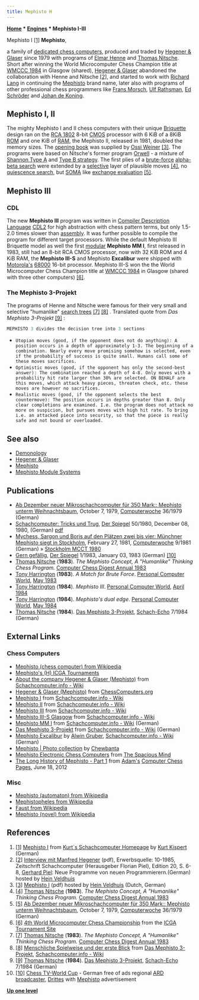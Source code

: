 ```yaml
---
title: Mephisto H
---
```

**[Home](Home "Home") \* [Engines](Engines "Engines") \* Mephisto I-III**



 [](http://www.schachcomputer.at/mep1.htm) Mephisto I <a id="cite-note-1" href="#cite-ref-1">[1]</a> 
**Mephisto**,  

a family of [dedicated chess computers](Dedicated_Chess_Computers "Dedicated Chess Computers"), produced and traded by [Hegener & Glaser](Hegener_%26_Glaser "Hegener & Glaser") since 1979 with programs of [Elmar Henne](Elmar_Henne "Elmar Henne") and [Thomas Nitsche](Thomas_Nitsche "Thomas Nitsche"). Short after winning the World Microcomputer Chess Champion title at [WMCCC 1984](WMCCC_1984 "WMCCC 1984") in Glasgow (shared), [Hegener & Glaser](Hegener_%26_Glaser "Hegener & Glaser") abandoned the collaboration with Henne and Nitsche <a id="cite-note-2" href="#cite-ref-2">[2]</a>, and started to work with [Richard Lang](Richard_Lang "Richard Lang") in continuing the [Mephisto](Mephisto "Mephisto") brand name, later also with programs of other professional chess programmers like [Frans Morsch](Frans_Morsch "Frans Morsch"), [Ulf Rathsman](Ulf_Rathsman "Ulf Rathsman"), [Ed Schröder](Ed_Schroder "Ed Schroder") and [Johan de Koning](Johan_de_Koning "Johan de Koning"). 



## Mephisto I, II


The mighty Mephisto I and II chess computers with their unique [Briquette](https://en.wikipedia.org/wiki/Briquette) design ran on the [RCA 1802](https://en.wikipedia.org/wiki/RCA_1802) 8-bit [CMOS](https://en.wikipedia.org/wiki/CMOS) processor with 6 KiB of a 8KiB [ROM](Memory#ROM "Memory") and one KiB of [RAM](Memory#RAM "Memory"), the Mephisto II, released in 1981, doubled the memory sizes. The [opening book](Opening_Book "Opening Book") was supplied by [Ossi Weiner](Ossi_Weiner "Ossi Weiner") <a id="cite-note-3" href="#cite-ref-3">[3]</a>. The programs were based on Nitsche's former program [Orwell](Orwell "Orwell") - a mixture of [Shannon Type A](Type_A_Strategy "Type A Strategy") and [Type B strategy](Type_B_Strategy "Type B Strategy"). The first plies of a [brute-force](Brute-Force "Brute-Force") [alpha-beta search](Alpha-Beta "Alpha-Beta") were extended by a [selective](Selectivity "Selectivity") layer of plausible moves <a id="cite-note-4" href="#cite-ref-4">[4]</a>, no [quiescence search](Quiescence_Search "Quiescence Search"), but [SOMA](SOMA#SOMAALGO "SOMA") like [exchange evaluation](Static_Exchange_Evaluation "Static Exchange Evaluation") <a id="cite-note-5" href="#cite-ref-5">[5]</a>.




## Mephisto III


### CDL


The new **Mephisto III** program was written in [Compiler Description Language](https://en.wikipedia.org/wiki/Compiler_Description_Language) [CDL2](http://everything2.com/title/CDL2) for high abstraction with chess pattern terms, but only 1.5-2.0 times slower than [assembly](Assembly "Assembly"). It was further possible to compile the program for different target processors. While the default Mephisto III Briquette model as well the first [modular](Mephisto_Module_Systems "Mephisto Module Systems") **Mephisto MM I**, first released in 1983, still had an 8-bit RCA CMOS processor, now with 32 KiB ROM and 4 KiB RAM, the **Mephisto III-S** and Mephisto **Excalibur** were shipped with [Motorola's](index.php?title=Motorola&action=edit&redlink=1 "Motorola (page does not exist)") [68000](68000 "68000") 16-bit processor. Mephisto III-S won the the World Microcomputer Chess Champion title at [WMCCC 1984](WMCCC_1984 "WMCCC 1984") in Glasgow (shared with three other computers) <a id="cite-note-6" href="#cite-ref-6">[6]</a>.



### The Mephisto 3-Projekt


The programs of Henne and Nitsche were famous for their very small and selective "humanlike" [search trees](Search_Tree "Search Tree") <a id="cite-note-7" href="#cite-ref-7">[7]</a> <a id="cite-note-8" href="#cite-ref-8">[8]</a> . Translated quote from *Das Mephisto 3-Projekt* <a id="cite-note-9" href="#cite-ref-9">[9]</a> :




```C++
MEPHISTO 3 divides the decision tree into 3 sections

```

* `Utopian moves (good, if the opponent does not do anything): A position occurs in a depth of approximately 1-3. The beginning of a combination. Nearly every move promising somehow is selected, even if the probability of success is quite small. Humans call some of these moves sacrifices.`
* `Optimistic moves (good, if the opponent has only the second-best answer): The combination reached a depth of 4-8. Only moves with a probability hit rate larger than 30% are selected. ON BEHALF are this moves, which attack heavy pieces, threaten check, etc. these moves are however no sacrifices.`
* `Realistic moves (good, if the opponent selects the best countermove): The position occurs in depths greater than 8. Only clear completions are examined. I.e. the program does not attack no more on suspicion, but pursues moves with high hit rate. To bring i.e. an attacked piece into security, so that the piece is really safe and not bound or overloaded.`


## See also


* [Demonology](Category:Demonology "Category:Demonology")
* [Hegener & Glaser](Hegener_%26_Glaser "Hegener & Glaser")
* [Mephisto](Mephisto "Mephisto")
* [Mephisto Module Systems](Mephisto_Module_Systems "Mephisto Module Systems")


## Publications


* [Ab Dezember neuer Mikroschachcomputer für 350 Mark:: Mephisto unterm Weihnachtsbaum](http://www.computerwoche.de/heftarchiv/1979/36/1194002/), October 7, 1979, [Computerwoche](Computerworld#Woche "Computerworld") 36/1979 (German)
 * [Schachcomputer: Tricks und Trug](http://www.spiegel.de/spiegel/print/d-14334137.html), [Der Spiegel](https://en.wikipedia.org/wiki/Der_Spiegel) 50/1980, December 08, 1980, (German) [pdf](http://wissen.spiegel.de/wissen/image/show.html?did=14334137&aref=image036/2006/06/16/cq-sp198005000620071.pdf) 
* [Mychess, Sargon und Boris auf den Plätzen zwei bis vier: Münchner Mephisto siegt in Stockholm](http://www.computerwoche.de/heftarchiv/1981/9/1185335/), February 27, 1981, [Computerwoche](Computerworld#Woche "Computerworld") 9/1981 (German) » [Stockholm MCCT 1980](Stockholm_MCCT_1980 "Stockholm MCCT 1980")
* [Gern gefällig](http://www.spiegel.de/spiegel/print/d-14018815.html), [Der Spiegel](https://en.wikipedia.org/wiki/Der_Spiegel) 1/1983, January 03, 1983 (German) <a id="cite-note-10" href="#cite-ref-10">[10]</a>
* [Thomas Nitsche](Thomas_Nitsche "Thomas Nitsche") (**1983**). *The Mephisto Concept, A "Humanlike" Thinking Chess Program.* [Computer Chess Digest Annual 1983](Computer_Chess_Reports "Computer Chess Reports")
* [Tony Harrington](Tony_Harrington "Tony Harrington") (**1983**). *A Match for Brute Force*. [Personal Computer World](Personal_Computer_World "Personal Computer World"), [May 1983](http://www.chesscomputeruk.com/html/publication_archive_1983.html)
* [Tony Harrington](Tony_Harrington "Tony Harrington") (**1984**). *Mephisto III*. [Personal Computer World](Personal_Computer_World "Personal Computer World"), [April 1984](http://www.chesscomputeruk.com/html/publication_archive_1984.html)
* [Tony Harrington](Tony_Harrington "Tony Harrington") (**1984**). *Mephisto's dual edge*. [Personal Computer World](Personal_Computer_World "Personal Computer World"), [May 1984](http://www.chesscomputeruk.com/html/publication_archive_1984.html)
* [Thomas Nitsche](Thomas_Nitsche "Thomas Nitsche") (**1984**). [Das Mephisto 3-Projekt](http://www.schach-computer.info/wiki/index.php/Das_Mephisto_3-Projekt), [Schach-Echo](http://de.wikipedia.org/wiki/Schach-Echo) 7/1984 (German)


## External Links


### Chess Computers


* [Mephisto (chess computer) from Wikipedia](https://en.wikipedia.org/wiki/Mephisto_%28chess_computer%29)
* [Mephisto's (H) ICGA Tournaments](https://www.game-ai-forum.org/icga-tournaments/program.php?id=498)
* [About the company Hegener & Glaser (Mephisto)](https://www.schach-computer.info/wiki/index.php?title=Hegener_%26_Glaser_En) from [Schachcomputer.info - Wiki](http://www.schach-computer.info/wiki/index.php/Hauptseite_En)
* [Hegener & Glaser (Mephisto)](http://www.ismenio.com/mephisto.html) from [ChessComputers.org](http://www.ismenio.com/chess_computers.html)
* [Mephisto I](http://www.schach-computer.info/wiki/index.php/Mephisto_I) from [Schachcomputer.info - Wiki](http://www.schach-computer.info/wiki/index.php/Hauptseite_En)
* [Mephisto II](http://www.schach-computer.info/wiki/index.php/Mephisto_II) from [Schachcomputer.info - Wiki](http://www.schach-computer.info/wiki/index.php/Hauptseite_En)
* [Mephisto III](http://www.schach-computer.info/wiki/index.php/Mephisto_III) from [Schachcomputer.info - Wiki](http://www.schach-computer.info/wiki/index.php/Hauptseite_En)
* [Mephisto III-S Glasgow](http://www.schach-computer.info/wiki/index.php/Mephisto_III-S_Glasgow) from [Schachcomputer.info - Wiki](http://www.schach-computer.info/wiki/index.php/Hauptseite_En)
* [Mephisto MM I](http://www.schach-computer.info/wiki/index.php/Mephisto_MM_I) from [Schachcomputer.info - Wiki](http://www.schach-computer.info/wiki/index.php/Hauptseite_En) (German)
* [Das Mephisto 3-Projekt](http://www.schach-computer.info/wiki/index.php/Das_Mephisto_3-Projekt) from [Schachcomputer.info - Wiki](http://www.schach-computer.info/wiki/index.php/Hauptseite_En) (German)
* [Mephisto Excalibur](http://www.schach-computer.info/wiki/index.php/Mephisto_Excalibur) by [Alwin Gruber](index.php?title=Alwin_Gruber&action=edit&redlink=1 "Alwin Gruber (page does not exist)"), [Schachcomputer.info - Wiki](http://www.schach-computer.info/wiki/index.php/Hauptseite_En) (German)
* [Mephisto | Photo collection](http://www.flickr.com/photos/10261668@N05/sets/72157600922171154/) by [Chewbanta](Steve_Blincoe "Steve Blincoe")
* [Mephisto Electronic Chess Computers](http://www.spacious-mind.com/html/mephisto.html) from [The Spacious Mind](The_Spacious_Mind "The Spacious Mind")
* [The Long History of Mephisto - Part 1](http://adamsccpages.blogspot.de/2012/07/the-long-history-of-mephisto-part-1.html) from [Adam's](Adam_Hair "Adam Hair") [Computer Chess Pages](http://adamsccpages.blogspot.de/), June 18, 2012


### Misc


* [Mephisto (automaton) from Wikipedia](https://en.wikipedia.org/wiki/Mephisto_%28automaton%29)
* [Mephistopheles from Wikipedia](https://en.wikipedia.org/wiki/Mephistopheles)
* [Faust from Wikipedia](https://en.wikipedia.org/wiki/Faust)
* [Mephisto (novel) from Wikipedia](https://en.wikipedia.org/wiki/Mephisto_%28novel%29)


## References


1. <a id="cite-ref-1" href="#cite-note-1">[1]</a> [Mephisto I](http://www.schachcomputer.at/mep1.htm) from [Kurt´s Schachcomputer Homepage](http://www.schachcomputer.at/index.htm) by [Kurt Kispert](Kurt_Kispert "Kurt Kispert") (German)
2. <a id="cite-ref-2" href="#cite-note-2">[2]</a> [Interview mit Manfred Hegener](http://www.schaakcomputers.nl/hein_veldhuis/database/files/10-1985,%20Interview%20mit%20Manfred%20Hegener,%20Neue%20Programme%20von%20neuen%20Programmierern.pdf) (pdf), Erwerbsquelle: 10-1985, Zeitschrift Schachcomputer (Herausgeber Florian Piel), Edition 20, S. 6-8, [Gerhard Piel](index.php?title=Gerhard_Piel&action=edit&redlink=1 "Gerhard Piel (page does not exist)"): Neue Programme von neuen Programmierern.(German) hosted by [Hein Veldhuis](Hein_Veldhuis "Hein Veldhuis")
3. <a id="cite-ref-3" href="#cite-note-3">[3]</a> [Mephisto I](http://www.schaakcomputers.nl/hein_veldhuis/database/files/09-1980%20%5BA-5746%5D%20Mephisto%20-%20Mephisto%20%28I%29.pdf) (pdf) hosted by [Hein Veldhuis](Hein_Veldhuis "Hein Veldhuis") (Dutch, German)
4. <a id="cite-ref-4" href="#cite-note-4">[4]</a>  [Thomas Nitsche](Thomas_Nitsche "Thomas Nitsche") (**1983**). *The Mephisto Concept, A "Humanlike" Thinking Chess Program.* [Computer Chess Digest Annual 1983](Computer_Chess_Reports "Computer Chess Reports")
5. <a id="cite-ref-5" href="#cite-note-5">[5]</a>  [Ab Dezember neuer Mikroschachcomputer für 350 Mark:: Mephisto unterm Weihnachtsbaum](http://www.computerwoche.de/heftarchiv/1979/36/1194002/), October 7, 1979, [Computerwoche](Computerworld#Woche "Computerworld") 36/1979 (German)
6. <a id="cite-ref-6" href="#cite-note-6">[6]</a> [4th World Microcomputer Chess Championship](https://www.game-ai-forum.org/icga-tournaments/tournament.php?id=64) from the [ICGA Tournament Site](https://www.game-ai-forum.org/icga-tournaments/)
7. <a id="cite-ref-7" href="#cite-note-7">[7]</a> [Thomas Nitsche](Thomas_Nitsche "Thomas Nitsche") (**1983**). *The Mephisto Concept, A "Humanlike" Thinking Chess Program.* [Computer Chess Digest Annual 1983](Computer_Chess_Reports "Computer Chess Reports")
8. <a id="cite-ref-8" href="#cite-note-8">[8]</a> [Menschliche Spielweise und der erste Blick](http://www.schach-computer.info/wiki/index.php/Das_Mephisto_3-Projekt#Menschliche_Spielweise_und_der_erste_Blick) from [Das Mephisto 3-Projekt](http://www.schach-computer.info/wiki/index.php/Das_Mephisto_3-Projekt), [Schachcomputer.info - Wiki](http://www.schach-computer.info/wiki/index.php/Hauptseite_En)
9. <a id="cite-ref-9" href="#cite-note-9">[9]</a> [Thomas Nitsche](Thomas_Nitsche "Thomas Nitsche") (**1984**). [Das Mephisto 3-Projekt](http://www.schach-computer.info/wiki/index.php/Das_Mephisto_3-Projekt), [Schach-Echo](http://de.wikipedia.org/wiki/Schach-Echo) 7/1984 (German)
10. <a id="cite-ref-10" href="#cite-note-10">[10]</a> [Chess TV-World Cup](http://www.youtube.com/watch?v=yYNZtRDgH0c) - German free of ads regional [ARD broadcaster](https://en.wikipedia.org/wiki/ARD_%28broadcaster%29), [Drittes](http://de.wikipedia.org/wiki/Drittes_Fernsehprogramm) with [Mephisto](Mephisto "Mephisto") advertisement

**[Up one level](Engines "Engines")**







 
